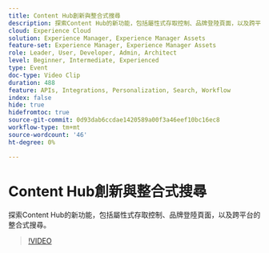 ```yaml
---
title: Content Hub創新與整合式搜尋
description: 探索Content Hub的新功能，包括屬性式存取控制、品牌登陸頁面，以及跨平台的整合式搜尋。
cloud: Experience Cloud
solution: Experience Manager, Experience Manager Assets
feature-set: Experience Manager, Experience Manager Assets
role: Leader, User, Developer, Admin, Architect
level: Beginner, Intermediate, Experienced
type: Event
doc-type: Video Clip
duration: 488
feature: APIs, Integrations, Personalization, Search, Workflow
index: false
hide: true
hidefromtoc: true
source-git-commit: 0d93dab6ccdae1420589a00f3a46eef10bc16ec8
workflow-type: tm+mt
source-wordcount: '46'
ht-degree: 0%

---
```



# Content Hub創新與整合式搜尋

探索Content Hub的新功能，包括屬性式存取控制、品牌登陸頁面，以及跨平台的整合式搜尋。

>[!VIDEO](https://video.tv.adobe.com/v/3461821/?learn=on&enablevpops&captions=chi_hant)
